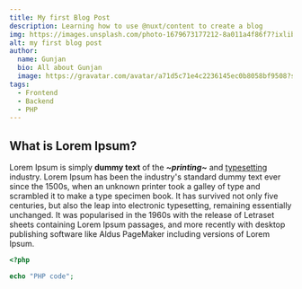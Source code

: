 ```yaml
---
title: My first Blog Post
description: Learning how to use @nuxt/content to create a blog
img: https://images.unsplash.com/photo-1679673177212-8a011a4f86f7?ixlib=rb-4.0.3&ixid=MnwxMjA3fDB8MHxwaG90by1wYWdlfHx8fGVufDB8fHx8&auto=format&fit=crop&w=100&q=80
alt: my first blog post
author:
  name: Gunjan
  bio: All about Gunjan
  image: https://gravatar.com/avatar/a71d5c71e4c2236145ec0b8058bf9508?s=64
tags:
  - Frontend
  - Backend
  - PHP
---
```

## What is Lorem Ipsum?
Lorem Ipsum is simply **dummy text** of the _**~printing~**_ and [typesetting](http://test) industry. Lorem Ipsum has been the industry's standard dummy text ever since the 1500s, when an unknown printer took a galley of type and scrambled it to make a type specimen book. It has survived not only five centuries, but also the leap into electronic typesetting, remaining essentially unchanged. It was popularised in the 1960s with the release of Letraset sheets containing Lorem Ipsum passages, and more recently with desktop publishing software like Aldus PageMaker including versions of Lorem Ipsum.

<info-box>
  <template #info-box>
    This is the Info Box
  </template>
</info-box>

```php
<?php

echo "PHP code";

```
